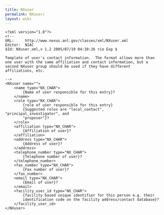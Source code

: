 ```yaml
---
title: NXuser
permalink: NXuser/
layout: wiki
---
```


    <?xml version="1.0"?>
    <!--
    URL:     http://www.nexus.anl.gov/classes/xml/NXuser.xml
    Editor:  NIAC
    $Id: NXuser.xml,v 1.2 2005/07/19 04:10:26 rio Exp $

    Template of user's contact information.  The format allows more than 
    one user with the same affiliation and contact information, but a 
    second NXuser group should be used if they have different 
    affiliations, etc.

    -->
    <NXuser name="">
        <name type="NX_CHAR">
            {Name of user responsible for this entry}?
        </name>
        <role type="NX_CHAR">
            {role of user responsible for this entry}
            {Suggested roles are "local_contact", "principal_investigator", and 
            "proposer"}?
        </role>
        <affiliation type="NX_CHAR">
            {Affiliation of user}?
        </affiliation>
        <address type="NX_CHAR">
            {Address of user}?
        </address>
        <telephone_number type="NX_CHAR">
            {Telephone number of user}?
        </telephone_number>
        <fax_number type="NX_CHAR">
            {Fax number of user}?
        </fax_number>
        <email type="NX_CHAR">
            {Email of user}?
        </email>
        <facility_user_id type="NX_CHAR">
            {facility based unique identifier for this person e.g. their 
            identification code on the facility address/contact database}?
        </facility_user_id>
    </NXuser>
